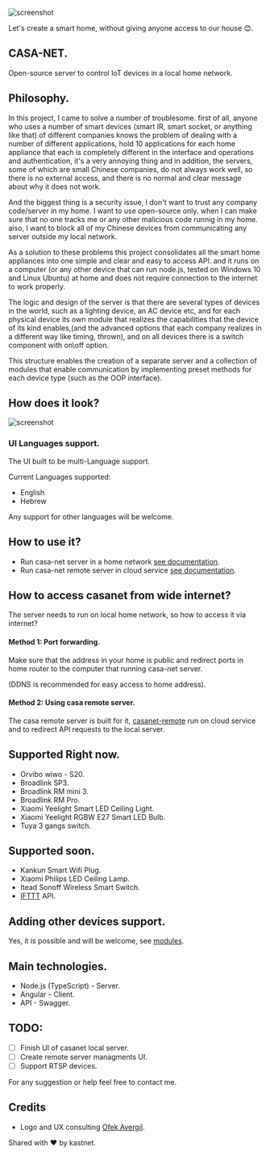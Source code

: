 ![screenshot](https://user-images.githubusercontent.com/28386247/53685975-4b22bf80-3d2a-11e9-99c7-09b2093c8060.png)

Let's create a smart home, without giving anyone access to our house 😊.

## CASA-NET.
Open-source server to control IoT devices in a local home network.

## Philosophy.
In this project, I came to solve a number of troublesome. first of all, anyone who uses a number of smart devices (smart IR, smart socket, or anything like that) of different companies knows the problem of dealing with a number of different applications,
hold 10 applications for each home appliance that each is completely different in the interface and operations and authentication,
it's a very annoying thing and in addition, the servers, some of which are small Chinese companies, do not always work well, so there is no external access, and there is no normal and clear message about why it does not work.

And the biggest thing is a security issue, I don't want to trust any company code/server in my home. I want to use open-source only. when I can make sure that no one tracks me or any other malicious code runnig in my home. also, I want to block all of my Chinese devices from  communicating any server outside my local network.   

As a solution to these problems this project consolidates all the smart home appliances into one simple and clear and easy to access API.
and it runs on a computer (or any other device that can run node.js, tested on Windows 10 and Linux Ubuntu) at home and does not require connection to the internet to work properly.

The logic and design of the server is that there are several types of devices in the world, such as a lighting device, an AC device etc, and for each physical device its own module that realizes the capabilities that the device of its kind enables,(and the advanced options that each company realizes in a different way like timing, thrown), and on all devices there is a switch component with on\off option.

This structure enables the creation of a separate server and a collection of modules that enable communication by implementing preset methods for each device type (such as the OOP interface).

## How does it look?
![screenshot](https://user-images.githubusercontent.com/28386247/53686146-2f201d80-3d2c-11e9-8d99-fb72a9255327.JPG)


### UI Languages support.
The UI built to be multi-Language support.

Current Languages supported:
* English
* Hebrew

Any support for other languages will be welcome.

## How to use it?
* Run casa-net server in a home network [see documentation](./backend/README.md).
* Run casa-net remote server in cloud service [see documentation](./remote/README.md).

## How to access casanet from wide internet?
The server needs to run on local home network, so how to access it via internet?

#### Method 1: Port forwarding. 
Make sure that the address in your home is public and redirect ports in home router to the computer that running casa-net server.

(DDNS is recommended for easy access to home address).

#### Method 2: Using casa remote server.
The casa remote server is built for it, [casanet-remote](./remote/README.md) run on cloud service and to redirect API requests to the local server.

## Supported Right now.
* Orvibo wiwo - S20.
* Broadlink SP3.
* Broadlink RM mini 3.
* Broadlink RM Pro.
* Xiaomi Yeelight Smart LED Ceiling Light.
* Xiaomi Yeelight RGBW E27 Smart LED Bulb.
* Tuya 3 gangs switch.

## Supported soon.
* Kankun Smart Wifi Plug.
* Xiaomi Philips LED Ceiling Lamp.
* Itead Sonoff Wireless Smart Switch.
* [IFTTT](https://ifttt.com/discover) API.

## Adding other devices support.
Yes, it is possible and will be welcome, see [modules](./backend/src/modules/README.md#-for-development-only-).

## Main technologies.
* Node.js (TypeScript) - Server.
* Angular - Client.
* API - Swagger.

## TODO:
- [ ] Finish UI of casanet local server.
- [ ] Create remote server managments UI.
- [ ] Support RTSP devices. 

For any suggestion or help feel free to contact me.

## Credits
* Logo and UX consulting [Ofek Avergil](https://il.linkedin.com/in/ofek-avergil-348260144).

Shared with  ❤️  by kastnet.
